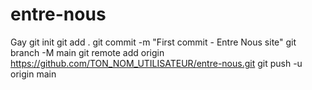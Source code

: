 # entre-nous
Gay
git init
git add .
git commit -m "First commit - Entre Nous site"
git branch -M main
git remote add origin https://github.com/TON_NOM_UTILISATEUR/entre-nous.git
git push -u origin main
